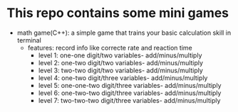 # This repo contains some mini games
- math game(C++): a simple game that trains your basic calculation skill in terminal  
    - features: record info like correcte rate and reaction time
        - level 1: one-one digit/two variables- add/minus/multiply
        - level 2: one-two digit/two variables- add/minus/multiply
        - level 3: two-two digit/two variables- add/minus/multiply
        - level 4: one-two digit/three variables- add/minus/multiply
        - level 5: one-one-two digit/three variables- add/minus/multiply
        - level 6: one-two-two digit/three variables- add/minus/multiply
        - level 7: two-two-two digit/three variables- add/minus/multiply